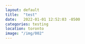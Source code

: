 ```yaml
---
layout: default
title:  "test"
date:   2022-01-01 12:52:03 -0500
categories: testing 
location: toronto
image: "/img/002" 
---
```

